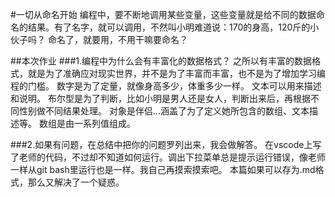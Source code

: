 #一切从命名开始
编程中，要不断地调用某些变量，这些变量就是给不同的数据命名的结果。有了名字，就可以调用，不然叫小明难道说：170的身高，120斤的小伙子吗？
命名了，就要用，不用干嘛要命名？

##本次作业
###1.编程中为什么会有丰富化的数据格式？
之所以有丰富的数据格式，就是为了准确应对现实世界，并不是为了丰富而丰富，也不是为了增加学习编程的门槛。
数字是为了定量，就像身高多少，体重多少一样。
文本可以用来描述和说明。
布尔型是为了判断，比如小明是男人还是女人，判断出来后，再根据不同性别做不同结果处理。
对象是伴侣...涵盖了为了定义她所包含的数组、文本描述等。
数组是由一系列值组成。

###2.如果有问题，在总结中把你的问题罗列出来，我会做解答。
在vscode上写了老师的代码，不过却不知道如何运行。调出下拉菜单总是提示运行错误，像老师一样从git bash里运行也是一样。我自己再摸索摸索吧。
本篇如果可以存为.md格式，那么又解决了一个疑惑。
